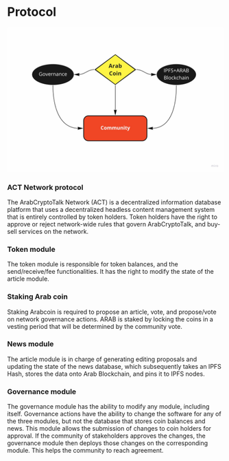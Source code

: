 # Protocol

![](<../../../.gitbook/assets/Customer Touchpoint Map (18).jpg>)

### ACT Network protocol

The ArabCryptoTalk Network (ACT) is a decentralized information database platform that uses a decentralized headless content management system that is entirely controlled by token holders. Token holders have the right to approve or reject network-wide rules that govern ArabCryptoTalk, and buy-sell services on the network.

### Token module

The token module is responsible for token balances, and the send/receive/fee functionalities. It has the right to modify the state of the article module.

### Staking Arab coin

Staking Arabcoin is required to propose an article, vote, and propose/vote on network governance actions. ARAB is staked by locking the coins in a vesting period that will be determined by the community vote.

### News module

The article module is in charge of generating editing proposals and updating the state of the news database, which subsequently takes an IPFS Hash, stores the data onto Arab Blockchain, and pins it to IPFS nodes.

### Governance module

The governance module has the ability to modify any module, including itself. Governance actions have the ability to change the software for any of the three modules, but not the database that stores coin balances and news. This module allows the submission of changes to coin holders for approval. If the community of stakeholders approves the changes, the governance module then deploys those changes on the corresponding module. This helps the community to reach agreement.
